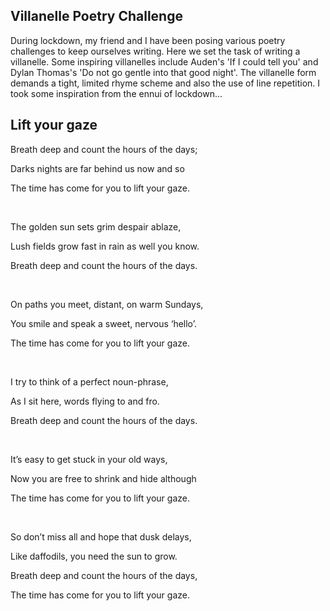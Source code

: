 ## Villanelle Poetry Challenge

During lockdown, my friend and I have been posing various poetry challenges to keep ourselves writing. Here we set the task of writing a villanelle. Some inspiring villanelles include Auden's 'If I could tell you' and Dylan Thomas's 'Do not go gentle into that good night'.
The villanelle form demands a tight, limited rhyme scheme and also the use of line repetition. I took some inspiration from the ennui of lockdown...

## Lift your gaze

Breath deep and count the hours of the days;

Darks nights are far behind us now and so

The time has come for you to lift your gaze.  

<p>&nbsp;</p>

The golden sun sets grim despair ablaze,

Lush fields grow fast in rain as well you know.

Breath deep and count the hours of the days.

<p>&nbsp;</p>

On paths you meet, distant, on warm Sundays,

You smile and speak a sweet, nervous ‘hello’.

The time has come for you to lift your gaze.

<p>&nbsp;</p>

I try to think of a perfect noun-phrase,

As I sit here, words flying to and fro.

Breath deep and count the hours of the days.

<p>&nbsp;</p>

It’s easy to get stuck in your old ways,

Now you are free to shrink and hide although 

The time has come for you to lift your gaze.

<p>&nbsp;</p>

So don’t miss all and hope that dusk delays,

Like daffodils, you need the sun to grow.

Breath deep and count the hours of the days,

The time has come for you to lift your gaze.
